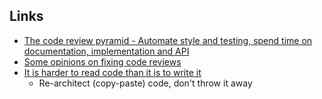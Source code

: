 ## Links
- [The code review pyramid - Automate style and testing, spend time on documentation, implementation and API](https://www.morling.dev/blog/the-code-review-pyramid/)
- [Some opinions on fixing code reviews](https://consulting.drmaciver.com/code-review-quick-fixes/)
- [It is harder to read code than it is to write it](https://www.joelonsoftware.com/2000/04/06/things-you-should-never-do-part-i/ )
	- Re-architect (copy-paste) code, don't throw it away 
